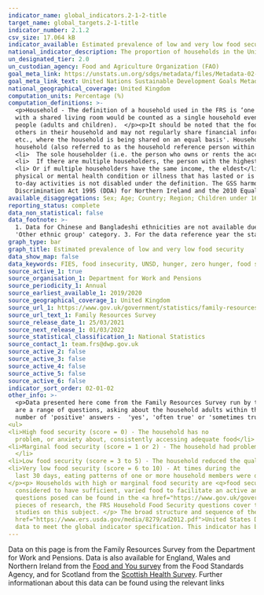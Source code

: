 ```yaml
---
indicator_name: global_indicators.2-1-2-title
target_name: global_targets.2-1-title
indicator_number: 2.1.2
csv_size: 17.064 kB
indicator_available: Estimated prevalence of low and very low food security in households in the United Kingdom
national_indicator_description: The proportion of households in the United Kingdom that are classified and having low or very low food security based on the USDA measure and suite of 10 questions 
un_designated_tier: 2.0
un_custodian_agency: Food and Agriculture Organization (FAO)
goal_meta_link: https://unstats.un.org/sdgs/metadata/files/Metadata-02-01-02.pdf
goal_meta_link_text: United Nations Sustainable Development Goals Metadata (PDF 426 KB)
national_geographical_coverage: United Kingdom
computation_units: Percentage (%)
computation_definitions: >-
  <p>Household - The definition of a household used in the FRS is ‘one person living alone or a group of people (not necessarily related) living at the same address who share cooking facilities and share a living room, sitting room, or dining area’. So, for example, a group of students
  with a shared living room would be counted as a single household even if they did not eat together, but a group of bed-sits at the same address would not be counted as a single household. A household may consist of one or more benefit units, which in turn will consist of one or more
  people (adults and children).  </p><p>It should be noted that the food security section of this publication excludes shared households (see definition below), such as a house shared by a group of professionals. These respondents may not have insight into the food security status of
  others in their household and may not regularly share financial information. </p><p> Shared household - The definition of shared household being used in the FRS is 'a household where the household reference person is unclear or arbitrary, such as a group of students, unrelated adults
  etc., where the household is being shared on an equal basis'. Households where adult children are living with their parents or where there are lodgers, but the owner lives in the household, are both not considered shared households for the purposes of this definition. <p>  The head of
  household (also referred to as the household reference person within the FRS) is either -
  <li>  The sole householder (i.e. the person who owns or rents the accommodation)</li>
  <li>  If there are multiple householders, the person with the highest personal income from all sources</li>
  <li> Or if multiple householders have the same income, the eldest</li> <p><p>  Disability Status - The [(GSS) harmonised "core" definition](https://gss.civilservice.gov.uk/policy-store/measuring-disability-for-the-equality-act-2010/) identifies a person as disabled if they have a
  physical or mental health condition or illness that has lasted or is expected to last 12 months or more. It must reduce their ability to carry-out day-to-day activities. It is important to note that a person who has a long-term illness that does not reduce their ability to carry-out day-
  to-day activities is not disabled under the definition. The GSS harmonised questions are asked of the respondent in the survey, meaning that disability status is self-reported. The GSS definition is designed to reflect the definitions that appear in legal terms in the Disability
  Discrimination Act 1995 (DDA) for Northern Ireland and the 2010 Equality Act for Great Britain.
available_disaggregations: Sex; Age; Country; Region; Children under 16 in the household; Ethnicity; Adults; Children; Over State Pension age; Disability Status; Education; Working Status; Housing Status; Mortgage; Household Weekly Income; State Support
reporting_status: complete
data_non_statistical: false
data_footnote: >-
  1. Data for Chinese and Bangladeshi ethnicities are not available due to small sample sizes (Less than 100). 2. For respondents in Great Britain, 'Gypsy or Irish traveller ' is included in the 'White' ethnic category. For Northern Ireland respondents, 'Irish traveller' is included in the
  'Other ethnic group' category. 3. For the data reference year the state pension age for men and women was 64 years 8 months.
graph_type: bar
graph_title: Estimated prevalence of low and very low food security
data_show_map: false
data_keywords: FIES, food insecurity, UNSD, hunger, zero hunger, food security
source_active_1: true
source_organisation_1: Department for Work and Pensions
source_periodicity_1: Annual
source_earliest_available_1: 2019/2020
source_geographical_coverage_1: United Kingdom
source_url_1: https://www.gov.uk/government/statistics/family-resources-survey-financial-year-2019-to-2020
source_url_text_1: Family Resources Survey
source_release_date_1: 25/03/2021
source_next_release_1: 01/03/2022
source_statistical_classification_1: National Statistics
source_contact_1: team.frs@dwp.gov.uk
source_active_2: false
source_active_3: false
source_active_4: false
source_active_5: false
source_active_6: false
indicator_sort_order: 02-01-02
other_info: >-
  <p>Data presented here come from the Family Resources Survey run by the Department for Work and Pensions. This includes a suite of food insecurity questions. This series of questions is asked of the person in the household who knows the most about food purchasing and preparation. There
  are a range of questions, asking about the household adults within the household, and the person answering the questions. The questions do not directly ask about the food security status of children. Answers are used to generate a household food security score. The score is equal to the
  number of 'positive' answers -  'yes', 'often true' or 'sometimes true' (or '3 days or more', depending on the question). Taking all answers together, households are assigned a food security status, based on their score -.
<ul> 
<li>High food security (score = 0) - The household has no
  problem, or anxiety about, consistently accessing adequate food</li>
<li>Marginal food security (score = 1 or 2) - The household had problems at times, or anxiety about, accessing adequate food, but the quality, variety, and quantity of their food intake were not substantially reduced
  </li>
<li>Low food security (score = 3 to 5) - The household reduced the quality, variety, and desirability of their diets, but the quantity of food intake and normal eating patterns were not substantially disrupted </li>
<li>Very low food security (score = 6 to 10) - At times during the
  last 30 days, eating patterns of one or more household members were disrupted and food intake reduced because the household lacked money and other resources for food</li></ul>
</p><p> Households with high or marginal food security are <q>food secure</q>. Food secure households are
  considered to have sufficient, varied food to facilitate an active and healthy lifestyle. Households with low or very low food security are <q>food insecure</q>. Food insecure households have a risk of, or lack of access to, sufficient, varied food.</p><p>Further information on the
  questions posed can be found in the <a href="https://www.gov.uk/government/statistics/family-resources-survey-financial-year-2019-to-2020/family-resources-survey-background-information-and-methodology"> Background Information & Methodology</a> </p> It should be noted that, unlike some
  pieces of research, the FRS Household Food Security questions cover the 30 days prior to interview, not the previous 12 months, as this better fits the context of other FRS questions. This means that caution may be needed when making direct comparisons between the FRS results and other
  studies on this subject. </p> The broad structure and sequence of the questions is the same as those used internationally. They are used within the UK (Food Standards Agency) and are also used by other countries and are based on the <a>
  href="https://www.ers.usda.gov/media/8279/ad2012.pdf">United States Department of Agriculture </a>, enabling broad international comparability of the results. This indicator is being used as an approximation of the UN SDG Indicator. Where possible, we will work to identify or develop UK
  data to meet the global indicator specification. This indicator has been identified in collaboration with topic experts.
---
```

Data on this page is from the Family Resources Survey from the Department for Work and Pensions. Data is also available for England, Wales and Northern Ireland from the [Food and You survey](https://www.food.gov.uk/research/food-and-you) from the Food Standards Agency, and for Scotland from the [Scottish Health Survey](https://www.gov.scot/collections/scottish-health-survey/). Further informationan about this data can be found using the relevant links